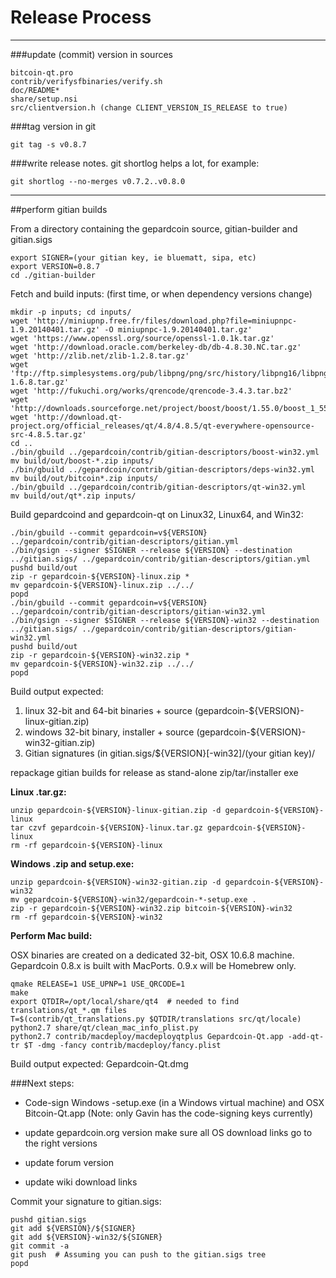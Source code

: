 Release Process
====================

* * *

###update (commit) version in sources


	bitcoin-qt.pro
	contrib/verifysfbinaries/verify.sh
	doc/README*
	share/setup.nsi
	src/clientversion.h (change CLIENT_VERSION_IS_RELEASE to true)

###tag version in git

	git tag -s v0.8.7

###write release notes. git shortlog helps a lot, for example:

	git shortlog --no-merges v0.7.2..v0.8.0

* * *

##perform gitian builds

 From a directory containing the gepardcoin source, gitian-builder and gitian.sigs
  
	export SIGNER=(your gitian key, ie bluematt, sipa, etc)
	export VERSION=0.8.7
	cd ./gitian-builder

 Fetch and build inputs: (first time, or when dependency versions change)

	mkdir -p inputs; cd inputs/
	wget 'http://miniupnp.free.fr/files/download.php?file=miniupnpc-1.9.20140401.tar.gz' -O miniupnpc-1.9.20140401.tar.gz'
	wget 'https://www.openssl.org/source/openssl-1.0.1k.tar.gz'
	wget 'http://download.oracle.com/berkeley-db/db-4.8.30.NC.tar.gz'
	wget 'http://zlib.net/zlib-1.2.8.tar.gz'
	wget 'ftp://ftp.simplesystems.org/pub/libpng/png/src/history/libpng16/libpng-1.6.8.tar.gz'
	wget 'http://fukuchi.org/works/qrencode/qrencode-3.4.3.tar.bz2'
	wget 'http://downloads.sourceforge.net/project/boost/boost/1.55.0/boost_1_55_0.tar.bz2'
	wget 'http://download.qt-project.org/official_releases/qt/4.8/4.8.5/qt-everywhere-opensource-src-4.8.5.tar.gz'
	cd ..
	./bin/gbuild ../gepardcoin/contrib/gitian-descriptors/boost-win32.yml
	mv build/out/boost-*.zip inputs/
	./bin/gbuild ../gepardcoin/contrib/gitian-descriptors/deps-win32.yml
	mv build/out/bitcoin*.zip inputs/
	./bin/gbuild ../gepardcoin/contrib/gitian-descriptors/qt-win32.yml
	mv build/out/qt*.zip inputs/

 Build gepardcoind and gepardcoin-qt on Linux32, Linux64, and Win32:
  
	./bin/gbuild --commit gepardcoin=v${VERSION} ../gepardcoin/contrib/gitian-descriptors/gitian.yml
	./bin/gsign --signer $SIGNER --release ${VERSION} --destination ../gitian.sigs/ ../gepardcoin/contrib/gitian-descriptors/gitian.yml
	pushd build/out
	zip -r gepardcoin-${VERSION}-linux.zip *
	mv gepardcoin-${VERSION}-linux.zip ../../
	popd
	./bin/gbuild --commit gepardcoin=v${VERSION} ../gepardcoin/contrib/gitian-descriptors/gitian-win32.yml
	./bin/gsign --signer $SIGNER --release ${VERSION}-win32 --destination ../gitian.sigs/ ../gepardcoin/contrib/gitian-descriptors/gitian-win32.yml
	pushd build/out
	zip -r gepardcoin-${VERSION}-win32.zip *
	mv gepardcoin-${VERSION}-win32.zip ../../
	popd

  Build output expected:

  1. linux 32-bit and 64-bit binaries + source (gepardcoin-${VERSION}-linux-gitian.zip)
  2. windows 32-bit binary, installer + source (gepardcoin-${VERSION}-win32-gitian.zip)
  3. Gitian signatures (in gitian.sigs/${VERSION}[-win32]/(your gitian key)/

repackage gitian builds for release as stand-alone zip/tar/installer exe

**Linux .tar.gz:**

	unzip gepardcoin-${VERSION}-linux-gitian.zip -d gepardcoin-${VERSION}-linux
	tar czvf gepardcoin-${VERSION}-linux.tar.gz gepardcoin-${VERSION}-linux
	rm -rf gepardcoin-${VERSION}-linux

**Windows .zip and setup.exe:**

	unzip gepardcoin-${VERSION}-win32-gitian.zip -d gepardcoin-${VERSION}-win32
	mv gepardcoin-${VERSION}-win32/gepardcoin-*-setup.exe .
	zip -r gepardcoin-${VERSION}-win32.zip bitcoin-${VERSION}-win32
	rm -rf gepardcoin-${VERSION}-win32

**Perform Mac build:**

  OSX binaries are created on a dedicated 32-bit, OSX 10.6.8 machine.
  Gepardcoin 0.8.x is built with MacPorts.  0.9.x will be Homebrew only.

	qmake RELEASE=1 USE_UPNP=1 USE_QRCODE=1
	make
	export QTDIR=/opt/local/share/qt4  # needed to find translations/qt_*.qm files
	T=$(contrib/qt_translations.py $QTDIR/translations src/qt/locale)
	python2.7 share/qt/clean_mac_info_plist.py
	python2.7 contrib/macdeploy/macdeployqtplus Gepardcoin-Qt.app -add-qt-tr $T -dmg -fancy contrib/macdeploy/fancy.plist

 Build output expected: Gepardcoin-Qt.dmg

###Next steps:

* Code-sign Windows -setup.exe (in a Windows virtual machine) and
  OSX Bitcoin-Qt.app (Note: only Gavin has the code-signing keys currently)

* update gepardcoin.org version
  make sure all OS download links go to the right versions

* update forum version

* update wiki download links

Commit your signature to gitian.sigs:

	pushd gitian.sigs
	git add ${VERSION}/${SIGNER}
	git add ${VERSION}-win32/${SIGNER}
	git commit -a
	git push  # Assuming you can push to the gitian.sigs tree
	popd

